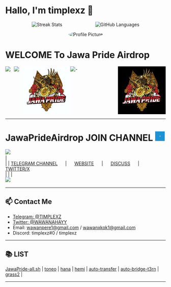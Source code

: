 # Hallo, I'm timplexz 👋

<p align="center">
  <img src="https://streak-stats.demolab.com?user=Wawanahayy&theme=material-palenight&hide_border=true&card_width=300" alt="Streak Stats" style="margin-right: 100px;" />
  <img src="https://github-readme-stats.vercel.app/api/top-langs?username=Wawanahayy&layout=compact&theme=material-palenight&hide_border=true&card_width=300&langs_count=8" alt="GitHub Languages" />
</p>



<p align="center">
  <img src="https://avatars.githubusercontent.com/u/wawanahayy" alt="Profile Picture" width="150" style="border-radius: 50%;" />
</p>



# WELCOME To Jawa Pride Airdrop

<div style="display: flex;">
  <img src="https://github.com/Wawanahayy/JawaPrideAirdrop/raw/main/2in1.gif" width="150" />
  <img src="https://github.com/Wawanahayy/JawaPrideAirdrop/raw/main/2in1.gif" width="150" />
  <img src="https://github.com/Wawanahayy/Autonomys-Network-/blob/main/photo.jpg" alt="-" width="150" height="150">
  <img src="https://github.com/Wawanahayy/Autonomys-Network-/blob/main/2in1.gif" alt="-" width="150" height="150">
  <img src="https://github.com/Wawanahayy/Autonomys-Network-/blob/main/photo1.jpg" alt="-" width="150" height="150">
</div>


-----------------

# JawaPrideAirdrop JOIN CHANNEL <img src="https://github.com/Wawanahayy/Autonomys-Network-/blob/main/telegram.gif" alt="JOIN MY CHANNEL" width="30" height="30">

<p align="left">
  <img src="https://github.com/Wawanahayy/JawaPrideAirdrop/raw/main/2in1.gif" width="50" style="margin-right: 500px;" /> |
  <span style="margin-left: 500px;"></span>| |
  <a href="https://t.me/AirdropJP_JawaPride">TELEGRAM CHANNEL</a>
  <span style="margin-left: 20px;"></span>| 
  <span style="margin-left: 20px;"></span><a href="https://linktr.ee/Jawa_Pride_ID">WEBSITE</a> 
  <span style="margin-left: 20px;"></span>| 
  <span style="margin-left: 20px;"></span><a href="https://t.me/AirdropJPdiskusi">DISCUSS</a> 
  <span style="margin-left: 20px;"></span>| 
  <span style="margin-left: 20px;"></span><a href="https://x.com/JAWAPRIDE_ID">TWITTER/X</a>  <span style="margin-left: 500px;"></span>| |
  | <img src="https://github.com/Wawanahayy/JawaPrideAirdrop/raw/main/2in1.gif" width="50" style="margin-right: 500px;" /> 
</p> 

--------------

## 📫 Contact Me
- [Telegram: @TIMPLEXZ](https://t.me/timplexzz)
- [Twitter: @WAWANAHAYY](https://twitter.com/wawanahayy)
- Email: wawanpere1@gmail.com / wawanxkok1@gmail.com
- Discord: timplexz#0 / timplexz
---------------

## 📚 LIST 
[JawaPride-all.sh](https://github.com/Wawanahayy/JawaPride-all.sh) | [toneo](https://github.com/Wawanahayy/toneo) | [hana](https://github.com/Wawanahayy/hana) | [hemi](https://github.com/Wawanahayy/hemi) | [auto-transfer](https://github.com/Wawanahayy/auto-transfer) | [auto-bridge-t3rn](https://github.com/Wawanahayy/auto-bridge-t3rn) | [grass2](https://github.com/Wawanahayy/grass2) |


--------------
